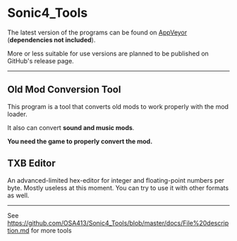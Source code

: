 # Sonic4_Tools

The latest version of the programs can be found on [AppVeyor][appveyor_artifacts] (**dependencies not included**).

More or less suitable for use versions are planned to be published on GitHub's release page.

------------

## Old Mod Conversion Tool

This program is a tool that converts old mods to work properly with the mod loader.

It also can convert **sound and music mods**.

**You need the game to properly convert the mod.**

## TXB Editor

An advanced-limited hex-editor for integer and floating-point numbers per byte. Mostly useless at this moment. You can try to use it with other formats as well.

------------

See https://github.com/OSA413/Sonic4_Tools/blob/master/docs/File%20description.md for more tools

[appveyor_artifacts]: https://ci.appveyor.com/project/OSA413/sonic4-tools/build/artifacts
